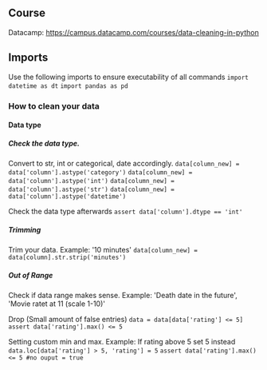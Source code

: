 ## Course
Datacamp: https://campus.datacamp.com/courses/data-cleaning-in-python

## Imports
Use the following imports to ensure executability of all commands
`import datetime as dt`
`import pandas as pd`

### How to clean your data
#### Data type
##### Check the data type. 
Convert to str, int or categorical, date accordingly.
`data[column_new] = data['column'].astype('category')`
`data[column_new] = data['column'].astype('int')`
`data[column_new] = data['column'].astype('str')`
`data[column_new] = data['column'].astype('datetime')`

Check the data type afterwards
`assert data['column'].dtype == 'int'`

##### Trimming
Trim your data. Example: '10 minutes'
`data[column_new] = data[column].str.strip('minutes')`

##### Out of Range 
Check if data range makes sense. Example: 'Death date in the future', 'Movie ratet at 11 (scale 1-10)'

Drop (Small amount of false entries)
`data = data[data['rating'] <= 5]`
`assert data['rating'].max() <= 5`

Setting custom min and max. Example: If rating above 5 set 5 instead
`data.loc[data['rating'] > 5, 'rating'] = 5`
`assert data['rating'].max() <= 5 #no ouput = true`

